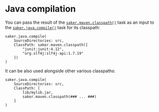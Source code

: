 # Java compilation

You can pass the result of the [`saker.maven.classpath()`](/taskdoc/saker.maven.classpath.html) task as an input to the [`saker.java.compile()`](root:/saker.java.compiler/taskdoc/saker.java.compile.html) task for its classpath:

```sakerscript
saker.java.compile(
	SourceDirectories: src,
	ClassPath: saker.maven.classpath([
		"junit:junit:4.12",
		"org.slf4j:slf4j-api:1.7.19"
	])
)
```

It can be also used alongside other various classpaths:

```sakerscript
saker.java.compile(
	SourceDirectories: src,
	ClassPath: [
		lib/mylib.jar,
		saker.maven.classpath(### ... ###)
	]
)
```

